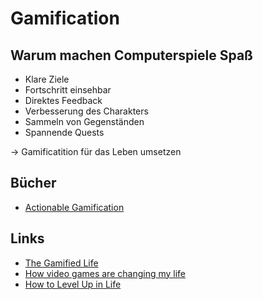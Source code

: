 # Gamification

## Warum machen Computerspiele Spaß

- Klare Ziele
- Fortschritt einsehbar
- Direktes Feedback
- Verbesserung des Charakters 
- Sammeln von Gegenständen 
- Spannende Quests

-> Gamificatition für das Leben umsetzen

## Bücher

- [Actionable Gamification](https://www.goodreads.com/book/show/25416321-actionable-gamification)

## Links

- [The Gamified Life](https://www.youtube.com/watch?v=yMKBeyEJDpI&list=PLkCjAL2tiIBNX6_XFcfTavDZlddHKib0Y)
- [How video games are changing my life](https://www.youtube.com/watch?v=Rim2rXIbVoA)
- [How to Level Up in Life](https://www.youtube.com/watch?v=8b0UGEepleU)
